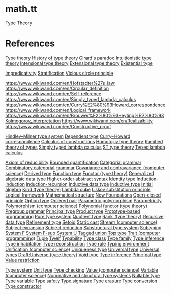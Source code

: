 # math.tt

Type Theory



# References

[Type theory](https://en.wikipedia.org/wiki/Type_theory)
[History of type theory](https://en.wikipedia.org/wiki/History_of_type_theory)
[Girard's paradox](https://en.wikipedia.org/wiki/Girard%27s_paradox)
[Intuitionistic type theory](https://en.wikipedia.org/wiki/Intuitionistic_type_theory)
[Intensional type theory](https://en.wikipedia.org/wiki/Intensional_type_theory)
[Extensional type theory](https://en.wikipedia.org/wiki/Extensional_type_theory)
[Existential type](https://en.wikipedia.org/wiki/Existential_type)

[Impredicativity](https://www.wikiwand.com/en/Impredicativity)
[Stratification](https://www.wikiwand.com/en/Stratification_(mathematics))
[Vicious circle principle](https://www.wikiwand.com/en/Vicious_circle_principle)


https://www.wikiwand.com/en/Hofstadter%27s_law
https://www.wikiwand.com/en/Circular_definition
https://www.wikiwand.com/en/Self-reference
https://www.wikiwand.com/en/Simply_typed_lambda_calculus
https://www.wikiwand.com/en/Curry%E2%80%93Howard_correspondence
https://www.wikiwand.com/en/Logical_framework
https://www.wikiwand.com/en/Brouwer%E2%80%93Heyting%E2%80%93Kolmogorov_interpretation
https://www.wikiwand.com/en/Realizability
https://www.wikiwand.com/en/Constructive_proof

[Hindley–Milner type system](https://en.wikipedia.org/wiki/Hindley%E2%80%93Milner_type_system)
[Dependent type](https://en.wikipedia.org/wiki/Dependent_type)
[Curry–Howard correspondence](https://en.wikipedia.org/wiki/Curry%E2%80%93Howard_correspondence)
[Calculus of constructions](https://en.wikipedia.org/wiki/Calculus_of_constructions)
[Homotopy type theory](https://en.wikipedia.org/wiki/Homotopy_type_theory)
[Ramified theory of types](https://en.wikipedia.org/wiki/Ramified_theory_of_types)
[Simply typed lambda calculus](https://en.wikipedia.org/wiki/Simply_typed_lambda_calculus)
[ST type theory](https://en.wikipedia.org/wiki/ST_type_theory)
[Typed lambda calculus](https://en.wikipedia.org/wiki/Typed_lambda_calculus)



[Axiom of reducibility](https://en.wikipedia.org/wiki/Axiom_of_reducibility)
[Bounded quantification](https://en.wikipedia.org/wiki/Bounded_quantification)
[Categorial grammar](https://en.wikipedia.org/wiki/Categorial_grammar)
[Combinatory categorial grammar](https://en.wikipedia.org/wiki/Combinatory_categorial_grammar)
[Covariance and contravariance (computer science)](https://en.wikipedia.org/wiki/Covariance_and_contravariance_(computer_science))
[Derived type](https://en.wikipedia.org/wiki/Derived_type)
[Function type](https://en.wikipedia.org/wiki/Function_type)
[Functor (type theory)](https://en.wikipedia.org/wiki/Functor_(type_theory))
[Generalized algebraic data type](https://en.wikipedia.org/wiki/Generalized_algebraic_data_type)
[Higher-order abstract syntax](https://en.wikipedia.org/wiki/Higher-order_abstract_syntax)
[Identity type](https://en.wikipedia.org/wiki/Identity_type)
[Induction-induction](https://en.wikipedia.org/wiki/Induction-induction)
[Induction-recursion](https://en.wikipedia.org/wiki/Induction-recursion)
[Inductive data type](https://en.wikipedia.org/wiki/Inductive_data_type)
[Inductive type](https://en.wikipedia.org/wiki/Inductive_type)
[Initial algebra](https://en.wikipedia.org/wiki/Initial_algebra)
[Kind (type theory)](https://en.wikipedia.org/wiki/Kind_(type_theory))
[Lambda cube](https://en.wikipedia.org/wiki/Lambda_cube)
[Liskov substitution principle](https://en.wikipedia.org/wiki/Liskov_substitution_principle)
[Logical framework](https://en.wikipedia.org/wiki/Logical_framework)
[Mathematical structure](https://en.wikipedia.org/wiki/Mathematical_structure)
[New Foundations](https://en.wikipedia.org/wiki/New_Foundations)
[Open–closed principle](https://en.wikipedia.org/wiki/Open%E2%80%93closed_principle)
[Option type](https://en.wikipedia.org/wiki/Option_type)
[Ordered pair](https://en.wikipedia.org/wiki/Ordered_pair)
[Parametric polymorphism](https://en.wikipedia.org/wiki/Parametric_polymorphism)
[Parametricity](https://en.wikipedia.org/wiki/Parametricity)
[Polymorphism (computer science)](https://en.wikipedia.org/wiki/Polymorphism_(computer_science))
[Polynomial functor (type theory)](https://en.wikipedia.org/wiki/Polynomial_functor_(type_theory))
[Pregroup grammar](https://en.wikipedia.org/wiki/Pregroup_grammar)
[Principal type](https://en.wikipedia.org/wiki/Principal_type)
[Product type](https://en.wikipedia.org/wiki/Product_type)
[Prototype-based programming](https://en.wikipedia.org/wiki/Prototype-based_programming)
[Pure type system](https://en.wikipedia.org/wiki/Pure_type_system)
[Quotient type](https://en.wikipedia.org/wiki/Quotient_type)
[Rank (type theory)](https://en.wikipedia.org/wiki/Rank_(type_theory))
[Recursive data type](https://en.wikipedia.org/wiki/Recursive_data_type)
[Refinement type](https://en.wikipedia.org/wiki/Refinement_type)
[Setoid](https://en.wikipedia.org/wiki/Setoid)
[Static cast](https://en.wikipedia.org/wiki/Static_cast)
[Stream (computer science)](https://en.wikipedia.org/wiki/Stream_(computer_science))
[Subject expansion](https://en.wikipedia.org/wiki/Subject_expansion)
[Subject reduction](https://en.wikipedia.org/wiki/Subject_reduction)
[Substructural type system](https://en.wikipedia.org/wiki/Substructural_type_system)
[Subtyping](https://en.wikipedia.org/wiki/Subtyping)
[System F](https://en.wikipedia.org/wiki/System_F)
[System F-sub](https://en.wikipedia.org/wiki/System_F-sub)
[System U](https://en.wikipedia.org/wiki/System_U)
[Tagged union](https://en.wikipedia.org/wiki/Tagged_union)
[Top type](https://en.wikipedia.org/wiki/Top_type)
[Trait (computer programming)](https://en.wikipedia.org/wiki/Trait_(computer_programming))
[Tuple](https://en.wikipedia.org/wiki/Tuple)
[Twelf](https://en.wikipedia.org/wiki/Twelf)
[Typability](https://en.wikipedia.org/wiki/Typability)
[Type class](https://en.wikipedia.org/wiki/Type_class)
[Type family](https://en.wikipedia.org/wiki/Type_family)
[Type inference](https://en.wikipedia.org/wiki/Type_inference)
[Type inhabitation](https://en.wikipedia.org/wiki/Type_inhabitation)
[Type reconstruction](https://en.wikipedia.org/wiki/Type_reconstruction)
[Type rule](https://en.wikipedia.org/wiki/Type_rule)
[Typing environment](https://en.wikipedia.org/wiki/Typing_environment)
[Unification (computer science)](https://en.wikipedia.org/wiki/Unification_(computer_science))
[Uniqueness type](https://en.wikipedia.org/wiki/Uniqueness_type)
[Universal type](https://en.wikipedia.org/wiki/Universal_type)
[Universal types](https://en.wikipedia.org/wiki/Universal_types)
[Draft:Universe (type theory)](https://en.wikipedia.org/wiki/Draft:Universe_(type_theory))
[Void type](https://en.wikipedia.org/wiki/Void_type)
[Type inference](https://en.wikipedia.org/wiki/Type_inference)
[Principal type](https://en.wikipedia.org/wiki/Principal_type)
[Value restriction](https://en.wikipedia.org/wiki/Value_restriction)


[Type system](https://en.wikipedia.org/wiki/Type_system)
[Unit type](https://en.wikipedia.org/wiki/Unit_type)
[Type checking](https://en.wikipedia.org/wiki/Type_checking)
[Value (computer science)](https://en.wikipedia.org/wiki/Value_(computer_science))
[Variable (computer science)](https://en.wikipedia.org/wiki/Variable_(computer_science))
[Nominative and structural type systems](https://en.wikipedia.org/wiki/Nominative_and_structural_type_systems)
[Nullable type](https://en.wikipedia.org/wiki/Nullable_type)
[Type variable](https://en.wikipedia.org/wiki/Type_variable)
[Type safety](https://en.wikipedia.org/wiki/Type_safety)
[Type signature](https://en.wikipedia.org/wiki/Type_signature)
[Type erasure](https://en.wikipedia.org/wiki/Type_erasure)
[Type conversion](https://en.wikipedia.org/wiki/Type_conversion)
[Type constructor](https://en.wikipedia.org/wiki/Type_constructor)

